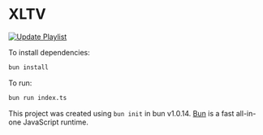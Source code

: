 # XLTV

[![Update Playlist](https://github.com/For-All-Other/xltv/actions/workflows/update-playlist.yml/badge.svg)](https://github.com/For-All-Other/xltv/actions/workflows/update-playlist.yml)

To install dependencies:

```bash
bun install
```

To run:

```bash
bun run index.ts
```

This project was created using `bun init` in bun v1.0.14. [Bun](https://bun.sh) is a fast all-in-one JavaScript runtime.
